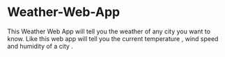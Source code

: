 # Weather-Web-App
This Weather Web App will tell you the weather of any city you want to know. Like this web app will tell you the current temperature , wind speed and humidity of a city . 
